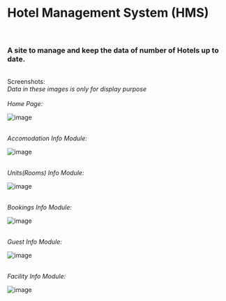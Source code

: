 # Hotel Management System (HMS)
<br>
<h3>A site to manage and keep the data of number of Hotels up to date.</h3><br>
Screenshots:<br>
<i>Data in these images is only for display purpose</i><br>
<br><i>Home Page:</i>

![image](https://user-images.githubusercontent.com/127186112/231210274-2d8f0253-39a1-4951-b206-30e216944878.png)

<br><i>Accomodation Info Module:</i>

![image](https://user-images.githubusercontent.com/127186112/231210507-3945ba43-c415-4e3b-b01e-a0d27949338a.png)

<br><i>Units(Rooms) Info Module:</i>

![image](https://user-images.githubusercontent.com/127186112/231210746-3c3d038b-6344-43c7-bf15-c3935954e5df.png)

<br><i>Bookings Info Module:</i>

![image](https://user-images.githubusercontent.com/127186112/231211100-14fdadd7-bcae-4e2c-935b-8312eee5bbc1.png)

<br><i>Guest Info Module:</i>

![image](https://user-images.githubusercontent.com/127186112/231211247-283365fc-c122-4732-9db7-7b4f558f810a.png)

<br><i>Facility Info Module:</i>

![image](https://user-images.githubusercontent.com/127186112/231211319-ae620668-da7a-453b-a28c-15c0cb0f421f.png)


